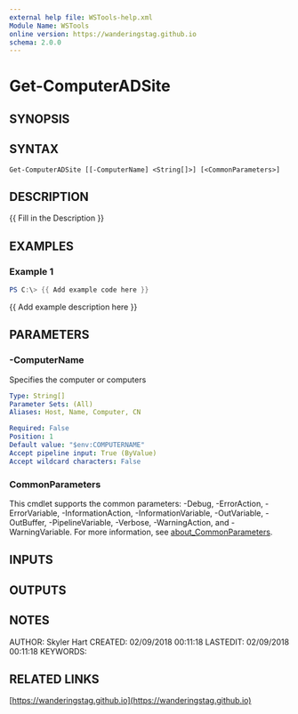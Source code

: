 ```yaml
---
external help file: WSTools-help.xml
Module Name: WSTools
online version: https://wanderingstag.github.io
schema: 2.0.0
---
```


# Get-ComputerADSite

## SYNOPSIS

## SYNTAX

```
Get-ComputerADSite [[-ComputerName] <String[]>] [<CommonParameters>]
```

## DESCRIPTION
{{ Fill in the Description }}

## EXAMPLES

### Example 1
```powershell
PS C:\> {{ Add example code here }}
```

{{ Add example description here }}

## PARAMETERS

### -ComputerName
Specifies the computer or computers

```yaml
Type: String[]
Parameter Sets: (All)
Aliases: Host, Name, Computer, CN

Required: False
Position: 1
Default value: "$env:COMPUTERNAME"
Accept pipeline input: True (ByValue)
Accept wildcard characters: False
```

### CommonParameters
This cmdlet supports the common parameters: -Debug, -ErrorAction, -ErrorVariable, -InformationAction, -InformationVariable, -OutVariable, -OutBuffer, -PipelineVariable, -Verbose, -WarningAction, and -WarningVariable. For more information, see [about_CommonParameters](http://go.microsoft.com/fwlink/?LinkID=113216).

## INPUTS

## OUTPUTS

## NOTES
AUTHOR: Skyler Hart
CREATED: 02/09/2018 00:11:18
LASTEDIT: 02/09/2018 00:11:18
KEYWORDS:

## RELATED LINKS

[https://wanderingstag.github.io](https://wanderingstag.github.io)

